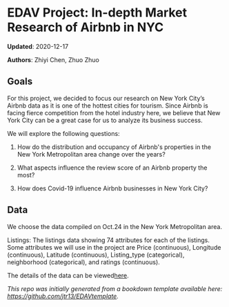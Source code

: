 # EDAV Project: In-depth Market Research of Airbnb in NYC

**Updated**: 2020-12-17

**Authors**: Zhiyi Chen, Zhuo Zhuo

## Goals

For this project, we decided to focus our research on New York City’s Airbnb data as it is one of the hottest cities for tourism. Since Airbnb is facing fierce competition from the hotel industry here, we believe that New York City can be a great case for us to analyze its business success. 


We will explore the following questions:

1. How do the distribution and occupancy of Airbnb's properties in the New York Metropolitan area change over the years? 
  
2.  What aspects influence the review score of an Airbnb property the most? 
  
3.  How does Covid-19 influence Airbnb businesses in New York City?



## Data

We choose the data compiled on Oct.24 in the New York Metropolitan area.

Listings: The listings data showing 74 attributes for each of the listings. Some attributes we will use in the project are Price (continuous), Longitude (continuous), Latitude (continuous), Listing_type (categorical), neighborhood (categorical), and ratings (continuous). 

The details of the data can be viewed[here](https://github.com/Joseph-Zhuo/airbnb_in_depth_research/tree/main/resource).

*This repo was initially generated from a bookdown template available here: https://github.com/jtr13/EDAVtemplate.*	


